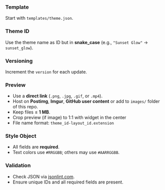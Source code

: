 ### Template 
Start with `templates/theme.json`.  

### Theme ID 
Use the theme name as ID but in **snake_case** (e.g., `"Sunset Glow"` → `sunset_glow`).  

### Versioning
Increment the `version` for each update.  

### Preview  
- Use a **direct link** (`.png`, `.jpg`, `.gif`, or `.mp4`).  
- Host on **Postimg**, **Imgur**, **GitHub user content** or add to `images/` folder of this repo.  
 - Keep files ≤ **1 MB**.
 - Crop preview (if image) to 1:1 with widget in the center  
 - File name format: `theme_id-layout_id.extension`  

### Style Object
  - All fields are **required**.  
  - Text colors use `#RRGGBB`; others may use `#AARRGGBB`.  

### Validation 
  - Check JSON via [jsonlint.com](https://jsonlint.com).  
  - Ensure unique IDs and all required fields are present.
